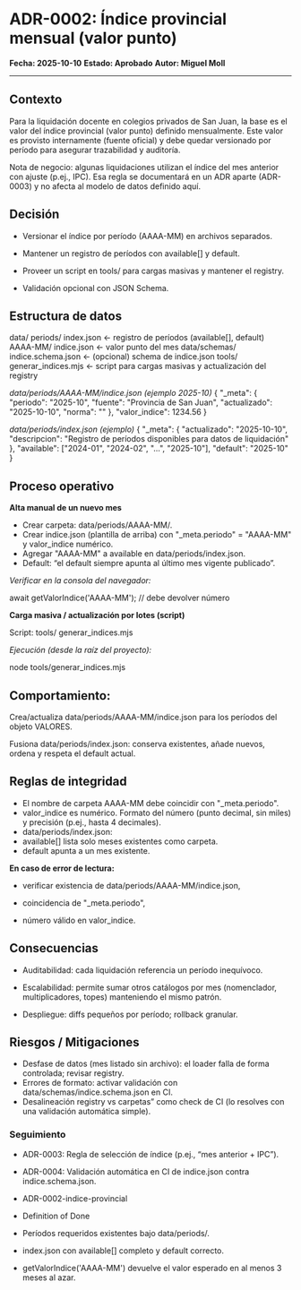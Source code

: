 # ADR-0002: Índice provincial mensual (valor punto)

**Fecha: 2025-10-10**
**Estado: Aprobado**
**Autor: Miguel Moll**

---

## Contexto

Para la liquidación docente en colegios privados de San Juan, la base es el valor del índice provincial (valor punto) definido mensualmente. Este valor es provisto internamente (fuente oficial) y debe quedar versionado por período para asegurar trazabilidad y auditoría. 

Nota de negocio: algunas liquidaciones utilizan el índice del mes anterior con ajuste (p.ej., IPC). Esa regla se documentará en un ADR aparte (ADR-0003) y no afecta al modelo de datos definido aquí. 

## Decisión

- Versionar el índice por período (AAAA-MM) en archivos separados.

- Mantener un registro de períodos con available[] y default.

- Proveer un script en tools/ para cargas masivas y mantener el registry.

- Validación opcional con JSON Schema. 


## Estructura de datos

data/
  periods/
    index.json               ← registro de períodos (available[], default)
    AAAA-MM/
      indice.json            ← valor punto del mes
data/schemas/
  indice.schema.json         ← (opcional) schema de indice.json
tools/
  generar_indices.mjs        ← script para cargas masivas y actualización del registry


*data/periods/AAAA-MM/indice.json (ejemplo 2025-10)*
{
  "_meta": {
    "periodo": "2025-10",
    "fuente": "Provincia de San Juan",
    "actualizado": "2025-10-10",
    "norma": ""
  },
  "valor_indice": 1234.56
}


*data/periods/index.json (ejemplo)*
{
  "_meta": {
    "actualizado": "2025-10-10",
    "descripcion": "Registro de períodos disponibles para datos de liquidación"
  },
  "available": ["2024-01", "2024-02", "...", "2025-10"],
  "default": "2025-10"
}


## Proceso operativo
**Alta manual de un nuevo mes**
- Crear carpeta: data/periods/AAAA-MM/.
- Crear indice.json (plantilla de arriba) con "_meta.periodo" = "AAAA-MM" y valor_indice numérico.
- Agregar "AAAA-MM" a available en data/periods/index.json.
- Default: “el default siempre apunta al último mes vigente publicado”.

*Verificar en la consola del navegador:*

await getValorIndice('AAAA-MM'); // debe devolver número


**Carga masiva / actualización por lotes (script)**

Script: tools/
          generar_indices.mjs

*Ejecución (desde la raíz del proyecto):*

node tools/generar_indices.mjs


## Comportamiento:

Crea/actualiza data/periods/AAAA-MM/indice.json para los períodos del objeto VALORES.

Fusiona data/periods/index.json: conserva existentes, añade nuevos, ordena y respeta el default actual.


## Reglas de integridad
- El nombre de carpeta AAAA-MM debe coincidir con "_meta.periodo".
- valor_indice es numérico. Formato del número (punto decimal, sin miles) y precisión (p.ej., hasta 4 decimales).
- data/periods/index.json:
- available[] lista solo meses existentes como carpeta.
- default apunta a un mes existente.

**En caso de error de lectura:**

- verificar existencia de data/periods/AAAA-MM/indice.json,

- coincidencia de "_meta.periodo",

- número válido en valor_indice.

## Consecuencias

- Auditabilidad: cada liquidación referencia un período inequívoco.

- Escalabilidad: permite sumar otros catálogos por mes (nomenclador, multiplicadores, topes) manteniendo el mismo patrón.

- Despliegue: diffs pequeños por período; rollback granular. 


## Riesgos / Mitigaciones

- Desfase de datos (mes listado sin archivo): el loader falla de forma controlada; revisar registry.
- Errores de formato: activar validación con data/schemas/indice.schema.json en CI. 
- Desalineación registry vs carpetas” como check de CI (lo resolves con una validación automática simple).

### Seguimiento

- ADR-0003: Regla de selección de índice (p.ej., “mes anterior + IPC”).

- ADR-0004: Validación automática en CI de indice.json contra indice.schema.json. 

- ADR-0002-indice-provincial

- Definition of Done

- Períodos requeridos existentes bajo data/periods/.

- index.json con available[] completo y default correcto.

- getValorIndice('AAAA-MM') devuelve el valor esperado en al menos 3 meses al azar.